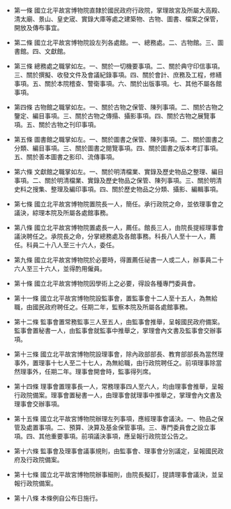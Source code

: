 * 第一條 國立北平故宮博物院直隸於國民政府行政院，掌理故宮及所屬大高殿、清太廟、景山、皇史宬、實錄大庫等處之建築物、古物、圖書、檔案之保管，開放及傳布事宜。

* 第二條 國立北平故宮博物院設左列各處館。一、總務處。二、古物館。三、圖書館。四、文獻館。

* 第三條 總務處之職掌如左。一、關於一切機要事項。二、關於典守印信事項。三、關於撰擬、收發文件及會議紀錄事項。四、關於會計、庶務及工程，修繕事項。五、關於本院稽查、警衛事項。六、關於出版事項。七、其他不屬各館事項。

* 第四條 古物館之職掌如左。一、關於古物之保管、陳列事項。二、關於古物之鑒定、編目事項。三、關於古物之傳搨、攝影事項。四、關於古物之展覽事項。五、關於古物之刊印事項。

* 第五條 圖書館之職掌如左。一、關於圖書之保管、陳列事項。二、關於圖書之分類、編目事項。三、關於圖書之閱覽事項。四、關於圖書之版本考訂事項。五、關於善本圖書之影印、流傳事項。

* 第六條 文獻館之職掌如左。一、關於明清檔業、實錄及歷史物品之整理、編目事項。二、關於明清檔業、實錄及歷史物品之保管、陳列事項。三、關於明清史料之搜集、整理及編印事項。四、關於歷史物品之分類、攝影、編輯事項。

* 第七條 國立北平故宮博物院置院長一人，簡任。承行政院之命，並依理事會之議決，綜理本院及所屬各處館事務。

* 第八條 國立北平故宮博物院置處長一人，薦任。館長三人，由院長提經理事會議決聘任之。承院長之命，分掌總務處及各館事務。科長八人至十一人，薦任。科員二十八人至三十六人，委任。

* 第九條 國立北平故宮博物院於必要時，得置薦任祕書一人或二人，辦事員二十六人至三十六人，並得酌用僱員。

* 第十條 國立北平故宮博物院因學術上之必要，得設各種專門委員會。

* 第十一條 國立北平故宮博物院設監事會，置監事會十二人至十五人，為無給職，由國民政府聘任之。任期二年，監察本院及所屬各處館事務。

* 第十二條 監事會置常務監事三人至五人，由監事會推舉，呈報國民政府備案。監事會置秘書一人，由監事會就監事中推舉之，掌理會內文書及監事會交辦事項。

* 第十三條 國立北平故宮博物院設理事會，除內政部部長、教育部部長為當然理事外，置理事十七人至二十七人，為無給職，由行政院聘任之。前項理事除當然理事外，任期二年。理事會開會時，監事得列席。

* 第十四條 理事會置理事長一人，常務理事四人至六人，均由理事會推舉，呈報行政院備案。理事會置秘書一人，由理事會就理事中推舉之，掌理會內文書及理事會交辦事項。

* 第十五條 國立北平故宮博物院辦理左列事項，應經理事會議決。一、物品之保管及處置事項。二、預算、決算及基金保管事項。三、專門委員會之設立事項。四、其他重要事項。前項議決事項，應呈報行政院並公告之。

* 第十六條 監事會及理事會議事規則，由監事會、理事會分別議定，呈報國民政府及行政院備案。

* 第十七條 國立北平故宮博物院辦事細則，由院長擬訂，提請理事會議決，並呈報行政院備案。

* 第十八條 本條例自公布日施行。


